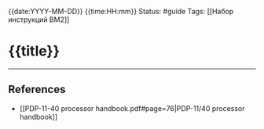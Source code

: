 {{date:YYYY-MM-DD}} {{time:HH:mm}}
Status: #guide 
Tags: [[Набор инструкций ВМ2]]
# {{title}}

---
## References
- [[PDP-11-40 processor handbook.pdf#page=76|PDP-11/40 processor handbook]]